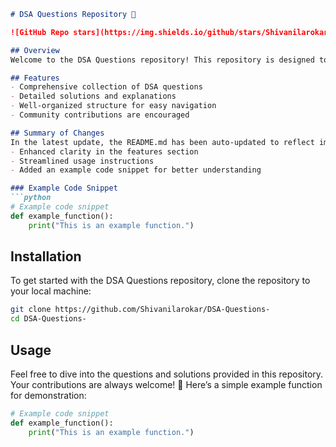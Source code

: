 ```markdown
# DSA Questions Repository 🚀

![GitHub Repo stars](https://img.shields.io/github/stars/Shivanilarokar/DSA-Questions-) ![GitHub forks](https://img.shields.io/github/forks/Shivanilarokar/DSA-Questions-) ![GitHub issues](https://img.shields.io/github/issues/Shivanilarokar/DSA-Questions-)

## Overview
Welcome to the DSA Questions repository! This repository is designed to help you practice and enhance your Data Structures and Algorithms (DSA) skills. It includes a variety of questions along with their solutions to aid in your learning journey.

## Features
- Comprehensive collection of DSA questions
- Detailed solutions and explanations
- Well-organized structure for easy navigation
- Community contributions are encouraged

## Summary of Changes
In the latest update, the README.md has been auto-updated to reflect improvements in the description and organization of the repository. Key changes include:
- Enhanced clarity in the features section
- Streamlined usage instructions
- Added an example code snippet for better understanding

### Example Code Snippet
```python
# Example code snippet
def example_function():
    print("This is an example function.")
```

## Installation
To get started with the DSA Questions repository, clone the repository to your local machine:

```bash
git clone https://github.com/Shivanilarokar/DSA-Questions-
cd DSA-Questions-
```

## Usage
Feel free to dive into the questions and solutions provided in this repository. Your contributions are always welcome! 🤗 Here’s a simple example function for demonstration:

```python
# Example code snippet
def example_function():
    print("This is an example function.")
```

```